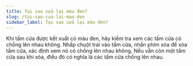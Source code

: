 ```yaml
---
title: Tại sao cửa lại màu đen?
slug: /tai-sao-cua-lai-mau-den
sidebar_label: Tại sao cửa lại màu đen?
---
```


Khi tấm cửa được kết xuất có màu đen, hãy kiểm tra xem các tấm cửa có chồng lên nhau không. Nhấp chuột trái vào tấm cửa, nhấn phím xóa để xóa tấm cửa, xác định xem nó có chồng lên nhau không. Nếu vẫn còn một tấm cửa sau khi xóa, điều đó có nghĩa là các tấm cửa chồng lên nhau.